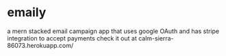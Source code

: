 # emaily
 a mern stacked email campaign app that uses google OAuth and has stripe integration to accept payments
 check it out at calm-sierra-86073.herokuapp.com/
